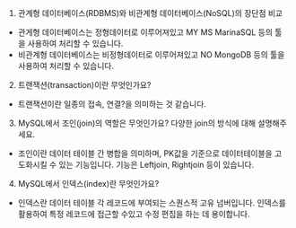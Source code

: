 1. 관계형 데이터베이스(RDBMS)와 비관계형 데이터베이스(NoSQL)의 장단점 비교

- 관게형 데이터베이스는 정형데이터로 이루어져있고 MY MS MarinaSQL 등의 툴을 사용하여 처리할 수 있습니다.
- 비관계형 데이터베이스는 비정형데이터로 이루어져있고 NO MongoDB 등의 툴을 사용하여 처리할 수 있습니다.

2. 트랜잭션(transaction)이란 무엇인가요?

- 트랜잭션이란 일종의 접속, 연결?을 의미하는 것 같습니다.

3. MySQL에서 조인(join)의 역할은 무엇인가요? 다양한 join의 방식에 대해 설명해주세요.

- 조인이란 데이터 테이블 간 병합을 의미하며, PK값을 기준으로 데이터테이블을 고도화시킬 수 있는 기능입니다. 기능은 Leftjoin, Rightjoin 등이 있습니다.

4. MySQL에서 인덱스(index)란 무엇인가요?

- 인덱스란 데이터 테이블 각 레코드에 부여되는 스퀀스적 고유 넘버입니다. 인덱스를 활용하여 특정 레코드에 접근할 수있고 수정 편집을 하는 데 용이합니다. 
